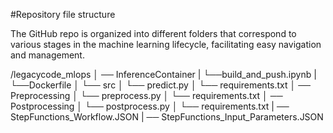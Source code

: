 #Repository file structure

The GitHub repo is organized into different folders that correspond to various stages in the machine learning lifecycle, facilitating easy navigation and management. 


/legacycode_mlops
│ ── InferenceContainer
|   └──build_and_push.ipynb
|   └──Dockerfile
│   └── src
│       └── predict.py
│       └── requirements.txt
│ ── Preprocessing
│       └── preprocess.py
│       └── requirements.txt
│ ── Postprocessing
│       └── postprocess.py
│       └── requirements.txt
| ── StepFunctions_Workflow.JSON
| ── StepFunctions_Input_Parameters.JSON
